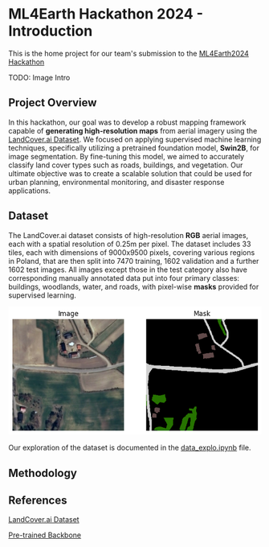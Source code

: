 # ML4Earth Hackathon 2024 - Introduction

This is the home project for our team's submission to the [ML4Earth2024 Hackathon](https://github.com/zhu-xlab/ML4Earth-Hackathon-2024)

TODO: Image Intro

## Project Overview

In this hackathon, our goal was to develop a robust mapping framework capable of **generating high-resolution maps** from aerial imagery using the [LandCover.ai Dataset](https://landcover.ai.linuxpolska.com/). We focused on applying supervised machine learning techniques, specifically utilizing a pretrained foundation model, **Swin2B**, for image segmentation. By fine-tuning this model, we aimed to accurately classify land cover types such as roads, buildings, and vegetation. Our ultimate objective was to create a scalable solution that could be used for urban planning, environmental monitoring, and disaster response applications.

## Dataset

The LandCover.ai dataset consists of high-resolution **RGB** aerial images, each with a spatial resolution of 0.25m per pixel. The dataset includes 33 tiles, each with dimensions of 9000x9500 pixels, covering various regions in Poland, that are then split into 7470 training, 1602 validation and a further 1602 test images. All images except those in the test category also have corresponding manually annotated data put into four primary classes: buildings, woodlands, water, and roads, with pixel-wise **masks** provided for supervised learning.

![dataset_example.png](data/screenshots/dataset_example.png)

Our exploration of the dataset is documented in the [data_explo.ipynb](data_explo.ipynb) file.

## Methodology

## References

[LandCover.ai Dataset](https://landcover.ai.linuxpolska.com/)

[Pre-trained Backbone](https://github.com/allenai/satlaspretrain_models/?tab=readme-ov-file#sentinel-2-pretrained-models)
